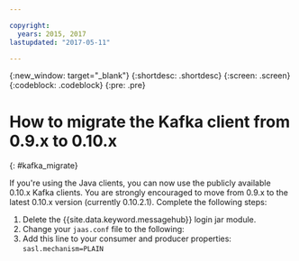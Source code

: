 ```yaml
---

copyright:
  years: 2015, 2017
lastupdated: "2017-05-11"

---
```


{:new_window: target="_blank"}
{:shortdesc: .shortdesc}
{:screen: .screen}
{:codeblock: .codeblock}
{:pre: .pre}

# How to migrate the Kafka client from 0.9.x to 0.10.x
{: #kafka_migrate}


If you're using the Java clients, you can now use
the publicly available 0.10.x Kafka clients. You are strongly encouraged to move from 0.9.x to the
latest 0.10.x version (currently 0.10.2.1). Complete the following steps:

<ol>
<li>Delete the {{site.data.keyword.messagehub}} login jar module.</li>
<li>Change your <code>jaas.conf</code> file to the following:
</li>

<li>Add this line to your consumer and producer properties: <code>sasl.mechanism=PLAIN</code></li>
</ol>

